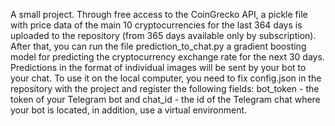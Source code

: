A small project. Through free access to the CoinGrecko API, a pickle file with price data of the main 10 cryptocurrencies for the last 364 days is uploaded to the repository (from 365 days available only by subscription). After that, you can run the file prediction_to_chat.py a gradient boosting model for predicting the cryptocurrency exchange rate for the next 30 days. Predictions in the format of individual images will be sent by your bot to your chat. To use it on the local computer, you need to fix config.json in the repository with the project and register the following fields: bot_token - the token of your Telegram bot and chat_id - the id of the Telegram chat where your bot is located, in addition, use a virtual environment.
